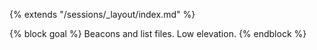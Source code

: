 {% extends "/sessions/_layout/index.md" %}

{% block goal %}
Beacons and list files. Low elevation.
{% endblock %}
